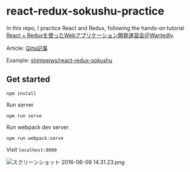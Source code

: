 # react-redux-sokushu-practice

In this repo, I practice React and Redux, following the hands-on tutorial [React + Reduxを使ったWebアプリケーション開発速習会＠Wantedly](http://wantedly.connpass.com/event/33168/).

Article: [Qiita記事](http://qiita.com/shimpeiws/private/df31e2d70cc67c68115d)

Example: [shimpeiws/react-redux-sokushu](https://github.com/shimpeiws/react-redux-sokushu)


## Get started

```
npm install
```

Run server

```
npm run serve
```

Run webpack dev server

```
npm run webpack:serve
```

Visit `localhost:8000`

![スクリーンショット 2016-06-09 14.31.23.png](https://qiita-image-store.s3.amazonaws.com/0/29637/095942c1-0ab9-41d9-4af0-145af9df488f.png "スクリーンショット 2016-06-09 14.31.23.png")
